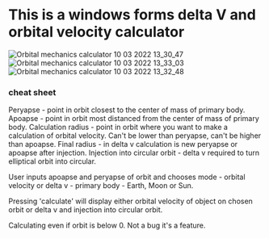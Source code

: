 # This is a windows forms delta V and orbital velocity calculator

![Orbital mechanics calculator 10 03 2022 13_30_47](https://user-images.githubusercontent.com/57408600/160673920-4c2825aa-8aca-42e5-b1a6-38536d08412d.png)
![Orbital mechanics calculator 10 03 2022 13_33_03](https://user-images.githubusercontent.com/57408600/160673905-933a3681-bcba-410d-8962-ec7c73d0cfdf.png)
![Orbital mechanics calculator 10 03 2022 13_32_48](https://user-images.githubusercontent.com/57408600/160673915-7fb88e6d-48bb-4dec-85ac-c9e41b3ea8e9.png)

### cheat sheet
Peryapse - point in orbit closest to the center of mass of primary body.
Apoapse - point in orbit most distanced from the center of mass of primary body.
Calculation radius - point in orbit where you want to make a calculation of orbital velocity. Can't be lower than peryapse, can't be higher than apoapse.
Final radius - in delta v calculation is new peryapse or apoapse after injection.
Injection into circular orbit - delta v required to turn elliptical orbit into circular.

User inputs apoapse and peryapse of orbit and chooses mode - orbital velocity or delta v - primary body - Earth, Moon or Sun.

Pressing 'calculate' will display either orbital velocity of object on chosen orbit or delta v and injection into circular orbit.

Calculating even if orbit is below 0. Not a bug it's a feature.
